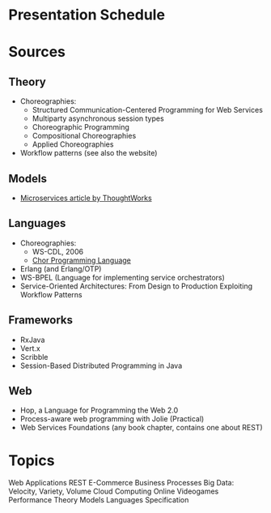 # Presentation Schedule

# Sources

## Theory

- Choreographies:
  * Structured Communication-Centered Programming for Web Services
  * Multiparty asynchronous session types
  * Choreographic Programming
  * Compositional Choreographies
  * Applied Choreographies
- Workflow patterns (see also the website)

## Models

- [Microservices article by ThoughtWorks](http://martinfowler.com/articles/microservices.html)

## Languages

- Choreographies:
  * WS-CDL, 2006
  * [Chor Programming Language](http://www.chor-lang.org/)
- Erlang (and Erlang/OTP)
- WS-BPEL (Language for implementing service orchestrators)
- Service-Oriented Architectures: From Design to Production Exploiting Workflow Patterns

## Frameworks

- RxJava
- Vert.x
- Scribble
- Session-Based Distributed Programming in Java

## Web

- Hop, a Language for Programming the Web 2.0
- Process-aware web programming with Jolie (Practical)
- Web Services Foundations (any book chapter, contains one about REST)


# Topics

Web Applications
REST
E-Commerce
Business Processes
Big Data: Velocity, Variety, Volume
Cloud Computing
Online Videogames
Performance
Theory
Models
Languages
Specification
